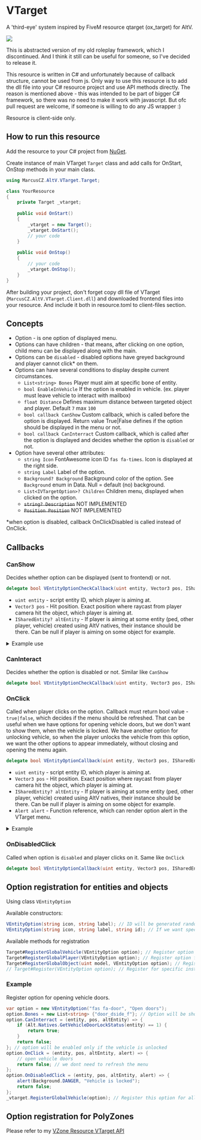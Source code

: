 ﻿# VTarget

A 'third-eye' system inspired by FiveM resource qtarget (ox_target) for AltV.

![](https://i.imgur.com/ypQNokP.png)

This is abstracted version of my old roleplay framework, which I discontinued. And I think it still can be useful for someone, so I've decided to release it.

This resource is written in C# and unfortunately because of callback structure, cannot be used from js. Only way to use this resource is to add the dll file into your C# resource project and use API methods directly. The reason is mentioned above - this was intended to be part of bigger C# framework, so there was no need to make it work with javascript. But ofc pull request are welcome, if someone is willing to do any JS wrapper :)

Resource is client-side only.

## How to run this resource

Add the resource to your C# project from [NuGet](https://www.nuget.org/packages/MarcusCZ.AltV.VTarget.Client/1.1.0).

Create instance of main VTarget `Target` class and add calls for OnStart, OnStop methods in your main class.

```C#
using MarcusCZ.AltV.VTarget.Target;

class YourResource
{
    private Target _vtarget;
    
    public void OnStart()
    {
        _vtarget = new Target();
        _vtarget.OnStart();
        // your code
    }
    
    public void OnStop()
    {
        // your code
        _vtarget.OnStop();
    }
}
```

After building your project, don't forget copy dll file of VTarget (`MarcusCZ.AltV.VTarget.Client.dll`) and downloaded frontend files into your resource. And include it both in resource.toml to client-files section.

## Concepts

- Option - is one option of displayed menu.
- Options can have children - that means, after clicking on one option, child menu can be displayed along with the main.
- Options can be `disabled` - disabled options have greyed background and player cannot click* on them.
- Options can have several conditions to display despite current circumstances.
  - `List<string> Bones` Player must aim at specific bone of entity.
  - `bool EnableInVehicle` If the option is enabled in vehicle. (ex. player must leave vehicle to interact with mailbox)
  - `float Distance` Defines maximum distance between targeted object and player. Default `7` max `100`
  - `bool callback CanShow` Custom callback, which is called before the option is displayed. Return value True|False defines if the option should be displayed in the menu or not.
  - `bool callback CanInterract` Custom callback, which is called after the option is displayed and decides whether the option is `disabled` or not.
- Option have several other attributes:
  - `string Icon` FontAwesome icon ID `fas fa-times`. Icon is displayed at the right side.
  - `string Label` Label of the option.
  - `Background? Background` Background color of the option. See `Background` enum in Data. Null = default (no) background.
  - `List<IVTargetOption>? Children` Children menu, displayed when clicked on the option.
  - ~~`string? Description`~~ NOT IMPLEMENTED
  - ~~`Position Position`~~ NOT IMPLEMENTED

*when option is disabled, callback OnClickDisabled is called instead of OnClick.
## Callbacks

### CanShow

Decides whether option can be displayed (sent to frontend) or not.

```c#
delegate bool VEntityOptionCheckCallback(uint entity, Vector3 pos, ISharedEntity? altEntity)
```

- `uint entity` - script entity ID, which player is aiming at.
- `Vector3 pos` - Hit position. Exact position where raycast from player camera hit the object, which player is aiming at.
- `ISharedEntity? altEntity` - If player is aiming at some entity (ped, other player, vehicle) created using AltV natives, their instance should be there. Can be null if player is aiming on some object for example.

<details>
  <summary>Example use</summary>

Display option only if the vehicle is unlocked.

  ```csharp
  // option will be displayed only when the vehicle is unlocked
  someDoorOption.CanShow = (entity, pos, altEntity) => {
    if (Alt.Natives.GetVehicleDoorLockStatus(entity) == 1) {
        return true;
    }
    return false;
  };    
  ```
</details>

### CanInteract
Decides whether the option is disabled or not. Similar like `CanShow`

````csharp
delegate bool VEntityOptionCheckCallback(uint entity, Vector3 pos, ISharedEntity? altEntity)
````

### OnClick
Called when player clicks on the option. Callback must return bool value - ``true|false``, which decides if the menu should be refreshed. That can be useful when we have options for opening vehicle doors, but we don't want to show them, when the vehicle is locked. We have another option for unlocking vehicle, so when the player unlocks the vehicle from this option, we want the other options to appear immediately, without closing and opening the menu again.

```csharp
delegate bool VEntityOptionCallback(uint entity, Vector3 pos, ISharedEntity? altEntity, Alert alert);
```
- `uint entity` - script entity ID, which player is aiming at.
- `Vector3 pos` - Hit position. Exact position where raycast from player camera hit the object, which player is aiming at.
- `ISharedEntity? altEntity` - If player is aiming at some entity (ped, other player, vehicle) created using AltV natives, their instance should be there. Can be null if player is aiming on some object for example.
- `Alert alert` - Function reference, which can render option alert in the VTarget menu.

<details>
  <summary>Example</summary>

If the vehicle is locked, unlock it, render alert and refresh the menu, so new options which were hidden until now, can show without reopening the menu.

  ```csharp
  // Option for unlocking vehicle
  option.OnClick = (entity, pos, altEntity, alert) => {
    if (Alt.Natives.GetVehicleDoorLockStatus(entity) != 1) { // If vehicle is locked
        Alt.Natives.SetVehicleDoorsLocked(entity, 1); // Unlock vehicle
        alert(Background.SUCCESS, "Vehicle was unlocked"); // Render alert with green background
        return true; // We want to refresh the menu
    }
    
    return false; // Vehicle is not locked, do nothing.
  };    
  ```
</details>

### OnDisabledClick
Called when option is ``disabled`` and player clicks on it. Same like `OnClick`

```csharp
delegate bool VEntityOptionCallback(uint entity, Vector3 pos, ISharedEntity? altEntity, Alert alert);
```

## Option registration for entities and objects

Using class `VEntityOption`

Available constructors:
```csharp
VEntityOption(string icon, string label); // ID will be generated random.
VEntityOption(string icon, string label, string id); // If we want specify ID.
```

Available methods for registration
```csharp
Target#RegisterGlobalVehicle(VEntityOption option); // Register option for all vehicles
Target#RegisterGlobalPlayer(VEntityOption option); // Register option for all players
Target#RegisterGlobalObject(uint model, VEntityOption option); // Register option for all objects with specified model.
// Target#Register(VEntityOption option); // Register for specific instance of AltV entity NOT IMPLEMENTED
```

### Example

Register option for opening vehicle doors.
```csharp
var option = new VEntityOption("fas fa-door", "Open doors");
option.Bones = new List<string> {"door_dside_f"}; // Option will be shown only if player aims at vehicle door.
option.CanInterract = (entity, pos, altEntity) => {
    if (Alt.Natives.GetVehicleDoorLockStatus(entity) == 1) {
        return true;
    }
    return false;
}; // option will be enabled only if the vehicle is unlocked
option.OnClick = (entity, pos, altEntity, alert) => {
    // open vehicle doors
    return false; // we dont need to refresh the menu
};
option.OnDisabledClick = (entity, pos, altEntity, alert) => {
    alert(Background.DANGER, "Vehicle is locked"); 
    return false;
};
_vtarget.RegisterGlobalVehicle(option); // Register this option for all vehicles
```

## Option registration for PolyZones

Please refer to my [VZone Resource VTarget API](https://github.com/marekvac/AltV-VZones/tree/master/MarcusCZ.AltV.VZones.Client.VTargetAPI)